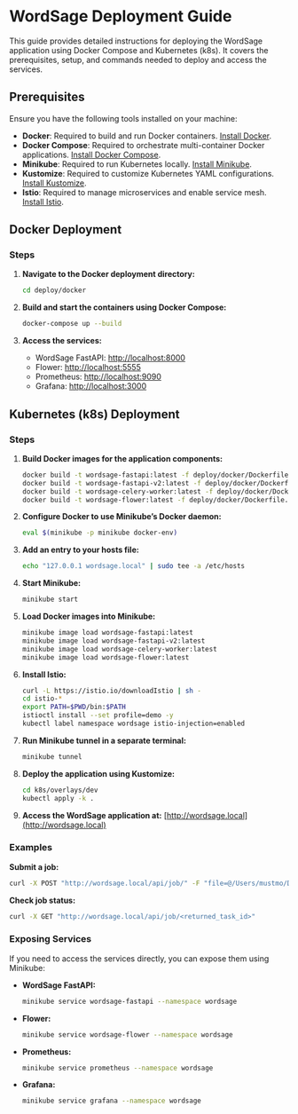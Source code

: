 # WordSage Deployment Guide

This guide provides detailed instructions for deploying the WordSage application using Docker Compose and Kubernetes (k8s). It covers the prerequisites, setup, and commands needed to deploy and access the services.

## Prerequisites

Ensure you have the following tools installed on your machine:

- **Docker**: Required to build and run Docker containers. [Install Docker](https://www.docker.com/get-started).
- **Docker Compose**: Required to orchestrate multi-container Docker applications. [Install Docker Compose](https://docs.docker.com/compose/install/).
- **Minikube**: Required to run Kubernetes locally. [Install Minikube](https://minikube.sigs.k8s.io/docs/start/).
- **Kustomize**: Required to customize Kubernetes YAML configurations. [Install Kustomize](https://kubectl.docs.kubernetes.io/installation/kustomize/).
- **Istio**: Required to manage microservices and enable service mesh. [Install Istio](https://istio.io/latest/docs/setup/getting-started/#download).

## Docker Deployment

### Steps

1. **Navigate to the Docker deployment directory:**
    ```bash
    cd deploy/docker
    ```

2. **Build and start the containers using Docker Compose:**
    ```bash
    docker-compose up --build
    ```

3. **Access the services:**
    - WordSage FastAPI: [http://localhost:8000](http://localhost:8000)
    - Flower: [http://localhost:5555](http://localhost:5555)
    - Prometheus: [http://localhost:9090](http://localhost:9090)
    - Grafana: [http://localhost:3000](http://localhost:3000)

## Kubernetes (k8s) Deployment

### Steps

1. **Build Docker images for the application components:**
    ```bash
    docker build -t wordsage-fastapi:latest -f deploy/docker/Dockerfile.fastapi .
    docker build -t wordsage-fastapi-v2:latest -f deploy/docker/Dockerfile.fastapi_v2 .
    docker build -t wordsage-celery-worker:latest -f deploy/docker/Dockerfile.celery_worker .
    docker build -t wordsage-flower:latest -f deploy/docker/Dockerfile.flower .
    ```

2. **Configure Docker to use Minikube’s Docker daemon:**
    ```bash
    eval $(minikube -p minikube docker-env)
    ```

3. **Add an entry to your hosts file:**
    ```bash
    echo "127.0.0.1 wordsage.local" | sudo tee -a /etc/hosts
    ```

4. **Start Minikube:**
    ```bash
    minikube start
    ```

5. **Load Docker images into Minikube:**
    ```bash
    minikube image load wordsage-fastapi:latest
    minikube image load wordsage-fastapi-v2:latest
    minikube image load wordsage-celery-worker:latest
    minikube image load wordsage-flower:latest
    ```

6. **Install Istio:**
    ```bash
    curl -L https://istio.io/downloadIstio | sh -
    cd istio-*
    export PATH=$PWD/bin:$PATH
    istioctl install --set profile=demo -y
    kubectl label namespace wordsage istio-injection=enabled
    ```

7. **Run Minikube tunnel in a separate terminal:**
    ```bash
    minikube tunnel
    ```

8. **Deploy the application using Kustomize:**
    ```bash
    cd k8s/overlays/dev
    kubectl apply -k .
    ```

9. **Access the WordSage application at:**
    [http://wordsage.local](http://wordsage.local)

### Examples

**Submit a job:**
```bash
curl -X POST "http://wordsage.local/api/job/" -F "file=@/Users/mustmo/Downloads/example-articles.zip"
```

**Check job status:**
```bash
curl -X GET "http://wordsage.local/api/job/<returned_task_id>"
```

### Exposing Services

If you need to access the services directly, you can expose them using Minikube:

- **WordSage FastAPI:**
    ```bash
    minikube service wordsage-fastapi --namespace wordsage
    ```

- **Flower:**
    ```bash
    minikube service wordsage-flower --namespace wordsage
    ```

- **Prometheus:**
    ```bash
    minikube service prometheus --namespace wordsage
    ```

- **Grafana:**
    ```bash
    minikube service grafana --namespace wordsage
    ```

